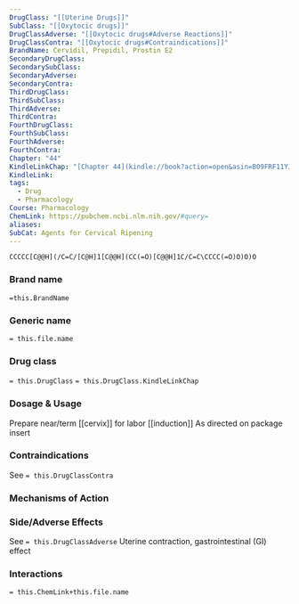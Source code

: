 ```yaml
---
DrugClass: "[[Uterine Drugs]]"
SubClass: "[[Oxytocic drugs]]"
DrugClassAdverse: "[[Oxytocic drugs#Adverse Reactions]]"
DrugClassContra: "[[Oxytocic drugs#Contraindications]]"
BrandName: Cervidil, Prepidil, Prostin E2
SecondaryDrugClass: 
SecondarySubClass: 
SecondaryAdverse: 
SecondaryContra: 
ThirdDrugClass: 
ThirdSubClass: 
ThirdAdverse: 
ThirdContra: 
FourthDrugClass: 
FourthSubClass: 
FourthAdverse: 
FourthContra: 
Chapter: "44"
KindleLinkChap: "[Chapter 44](kindle://book?action=open&asin=B09FRF11YJ&location=25702)"
KindleLink: 
tags:
  - Drug
  - Pharmacology
Course: Pharmacology
ChemLink: https://pubchem.ncbi.nlm.nih.gov/#query=
aliases: 
SubCat: Agents for Cervical Ripening
---
```

```smiles
CCCCC[C@@H](/C=C/[C@H]1[C@@H](CC(=O)[C@@H]1C/C=C\CCCC(=O)O)O)O
```

### Brand name
`=this.BrandName`

### Generic name
`= this.file.name`

### Drug class 
`= this.DrugClass`
	`= this.DrugClass.KindleLinkChap`

### Dosage & Usage
Prepare near/term [[cervix]] for labor [[induction]]
As directed on package insert 

### Contraindications
See `= this.DrugClassContra`

### Mechanisms of Action


### Side/Adverse Effects
See `= this.DrugClassAdverse`
Uterine contraction, gastrointestinal (GI) effect

### Interactions

`= this.ChemLink+this.file.name`

